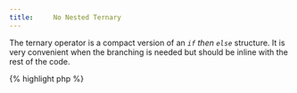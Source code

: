 ```yaml
---
title:     No Nested Ternary
---
```


The ternary operator is a compact version of an _`if` then `else`_ structure. It is very convenient when the branching is needed but should be inline with the rest of the code.

{% highlight php %}
<?php
print 'Result : '.( $success ? 'transaction succeded' : 'transaction failed');

{% endhighlight %}


Ternary operators may be nested. This very quickly degrades the readability of the code.

{% highlight php %}
<?php
print 'Result : '.( $success ? $christmas ? 'transaction success and you get a gift' : 'transaction success' : 'transaction failed');

{% endhighlight %}


It should also be mentioned that ternaries may not produce the expected result when nesting them without adding parentheses. For example:

{% highlight php %}
<?php
echo $foo ? 'a' : $bar ? 'b' : 'c';

{% endhighlight %}


These are the results for all values of `$foo` and `$bar`:

`$foo`  | `$bar`  | result
------- | ------- | ------
`true`  | `true`  | b
`true`  | `false` | b
`false` | `true`  | b
`false` | `false` | c


It is recommended to avoid nesting ternary operators. 


### Rule Details

Ternary operators are fine. Nesting them hurts. 

The following code will raise a warning: 

{% highlight php %}
<?php
$foo ? 'a' : $bar ? 'b' : 'c';

$foo ?: $bar ? 'b' : 'c';

$foo ?: $bar ?: 'c';

{% endhighlight %}{: .warning }


The following code is legit: 

{% highlight php %}
<?php
$a = $bar ? 'b' : 'c';
$d = $foo ? 'a' : $b;

if ($foo) {
	$d = 'a';
} elseif ($bar) {
	$d = 'b';
} else {
	$d = 'c';
}

{% endhighlight %}{: .good }

